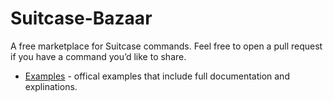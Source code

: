 # Suitcase-Bazaar

A free marketplace for Suitcase commands. Feel free to open a pull request if you have a command you’d like to share. 

* [Examples](./Examples/) - offical examples that include full documentation and explinations.  
